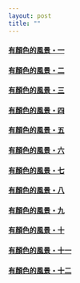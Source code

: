 ```yaml
---
layout: post
title: ""
---
```


  




#### [有顏色的風景・一](https://cxcxcx.cx/works/0003.html)

#### [有顏色的風景・二](https://cxcxcx.cx/works/0005.html)

#### [有顏色的風景・三](https://cxcxcx.cx/works/0007.html)

#### [有顏色的風景・四](https://cxcxcx.cx/works/0009.html)

#### [有顏色的風景・五](https://cxcxcx.cx/works/0011.html)

#### [有顏色的風景・六](https://cxcxcx.cx/works/0013.html)

#### [有顏色的風景・七](https://cxcxcx.cx/works/0015.html)

#### [有顏色的風景・八](https://cxcxcx.cx/works/0017.html)

#### [有顏色的風景・九](https://cxcxcx.cx/works/0019.html)

#### [有顏色的風景・十](https://cxcxcx.cx/works/0021.html)

#### [有顏色的風景・十一](https://cxcxcx.cx/works/0023.html)

#### [有顏色的風景・十二](https://cxcxcx.cx/works/0025.html)
